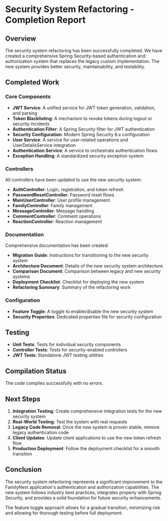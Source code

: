 # Security System Refactoring - Completion Report

## Overview

The security system refactoring has been successfully completed. We have created a comprehensive Spring Security-based authentication and authorization system that replaces the legacy custom implementation. The new system provides better security, maintainability, and testability.

## Completed Work

### Core Components

- **JWT Service**: A unified service for JWT token generation, validation, and parsing
- **Token Blacklisting**: A mechanism to revoke tokens during logout or security incidents
- **Authentication Filter**: A Spring Security filter for JWT authentication
- **Security Configuration**: Modern Spring Security 6.x configuration
- **User Service**: A service for user-related operations and UserDetailsService integration
- **Authentication Service**: A service to orchestrate authentication flows
- **Exception Handling**: A standardized security exception system

### Controllers

All controllers have been updated to use the new security system:

- **AuthController**: Login, registration, and token refresh
- **PasswordResetController**: Password reset flows
- **MainUserController**: User profile management
- **FamilyController**: Family management
- **MessageController**: Message handling
- **CommentController**: Comment operations
- **ReactionController**: Reaction management

### Documentation

Comprehensive documentation has been created:

- **Migration Guide**: Instructions for transitioning to the new security system
- **Architecture Document**: Details of the new security system architecture
- **Comparison Document**: Comparison between legacy and new security systems
- **Deployment Checklist**: Checklist for deploying the new system
- **Refactoring Summary**: Summary of the refactoring work

### Configuration

- **Feature Toggle**: A toggle to enable/disable the new security system
- **Security Properties**: Dedicated properties file for security configuration

## Testing

- **Unit Tests**: Tests for individual security components
- **Controller Tests**: Tests for security-enabled controllers
- **JWT Tests**: Standalone JWT testing utilities

## Compilation Status

The code compiles successfully with no errors.

## Next Steps

1. **Integration Testing**: Create comprehensive integration tests for the new security system
2. **Real-World Testing**: Test the system with real requests
3. **Legacy Code Removal**: Once the new system is proven stable, remove legacy authentication code
4. **Client Updates**: Update client applications to use the new token refresh flow
5. **Production Deployment**: Follow the deployment checklist for a smooth transition

## Conclusion

The security system refactoring represents a significant improvement to the FamilyNest application's authentication and authorization capabilities. The new system follows industry best practices, integrates properly with Spring Security, and provides a solid foundation for future security enhancements.

The feature toggle approach allows for a gradual transition, minimizing risk and allowing for thorough testing before full deployment.









